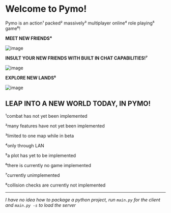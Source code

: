 # Welcome to Pymo!

Pymo is an action¹ packed² massively³ multiplayer online⁴ role playing⁵ game⁶!

**MEET NEW FRIENDS⁴**

![image](https://user-images.githubusercontent.com/45698812/163334115-48bf6f9a-36f2-4424-8b15-b8607407649c.png)

**INSULT YOUR NEW FRIENDS WITH BUILT IN CHAT CAPABILITIES!⁷**

![image](https://user-images.githubusercontent.com/45698812/163334242-ba071661-c816-4b77-88fa-862c43d69c61.png)

**EXPLORE NEW LANDS⁸**

![image](https://user-images.githubusercontent.com/45698812/163334438-7ccde75a-c7b0-4ac1-9112-576bf7c6a3f1.png)

LEAP INTO A NEW WORLD TODAY, IN PYMO!
---

¹combat has not yet been implemented

²many features have not yet been implemented

³limited to one map while in beta

⁴only through LAN

⁵a plot has yet to be implemented

⁶there is currently no game implemented

⁷currently unimplemented

⁸collision checks are currently not implemented

---
*I have no idea how to package a python project, run `main.py` for the client and `main.py -s` to load the server*
